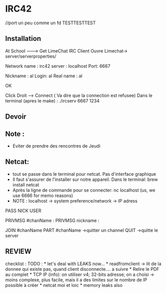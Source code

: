 # IRC42

//port un peu comme un fd
TESTTESTTEST

## Installation

At School ---> Get LimeChat IRC Client
Ouvre Limechat-> server/serverproperties/

Network name : irc42
server : localhost
Port: 6667

Nickname : al
Login: al
Real name : al

OK

Click Droit --> Connect ( Va dire que la connection est refusee)
Dans le terminal (apres le make) : ./ircserv 6667 1234

## Devoir

## Note :
* Eviter de prendre des rencontres de Jeudi

## Netcat:
* tout se passe dans le terminal pour netcat. Pas d'interface graphique
* Il faut s'assurer de l'installer sur notre appareil. Dans le terminal: brew install netcat
* Après la ligne de commande pour se connecter: nc localhost <port> (us, we use 6666 for memo reasons)
* NOTE : localhost -> system preference/network -> IP adress

PASS <pass>
NICK <nick>
USER <username>

PRIVMSG #chanName :<le message>
PRIVMSG nickname :<le message>

JOIN #chanName
PART #chanName ->quitter un channel
QUIT ->quitte le server

## REVIEW

checklist :
TODO :
	* let's deal with LEAKS now...
	* readfromclient -> lit de la donnee qui existe pas, quand client disconnecte.... a suivre
	* Relire le PDF au complet
	* TCP IP (info): on utiliser v4; 32-bits adresse; on a choisi -> moins complexe, plus facile, mais il a des limites sur le nombre de IP possible à créer
	* netcat moi et loic
	* memory leaks also